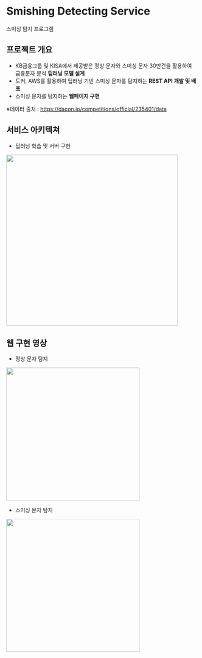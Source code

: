 # Smishing Detecting Service
스미싱 탐지 프로그램

## 프로젝트 개요
- KB금융그룹 및 KISA에서 제공받은 정상 문자와 스미싱 문자 30만건을 활용하여 금융문자 분석 **딥러닝 모델 설계**
- 도커, AWS를 활용하여 딥러닝 기반 스미싱 문자를 탐지하는 **REST API 개발 및 배포**
- 스미싱 문자를 탐지하는 **웹페이지 구현**

※데이터 출처 : https://dacon.io/competitions/official/235401/data

## 서비스 아키텍쳐
- 딥러닝 학습 및 서버 구현
<img src="https://user-images.githubusercontent.com/58112670/152678647-f9f5507f-2218-45f3-a876-c6dead5b0c3a.png" width="450"/>
<br>

## 웹 구현 영상
- 정상 문자 탐지
<img src="https://user-images.githubusercontent.com/58112670/152694815-e75f2d05-63c1-4ece-ab25-522dadeb6a03.gif" width="350"/>  
<br>

- 스미싱 문자 탐지
<img src="https://user-images.githubusercontent.com/58112670/152694816-d7f94f32-5082-42cb-9dce-d5fb7105e5cc.gif" width="350"/>
